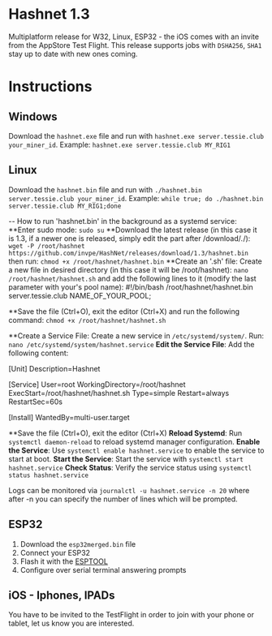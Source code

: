 # Hashnet 1.3

Multiplatform release for W32, Linux, ESP32 - the iOS comes with an invite from the AppStore Test Flight.
This release supports jobs with `DSHA256`, `SHA1` stay up to date with new ones coming.

# Instructions

## Windows

Download the `hashnet.exe` file and run with `hashnet.exe server.tessie.club your_miner_id`.
Example: `hashnet.exe server.tessie.club MY_RIG1`

## Linux

Download the `hashnet.bin` file and run with `./hashnet.bin server.tessie.club your_miner_id`.
Example: `while true; do ./hashnet.bin server.tessie.club MY_RIG1;done`

-- How to run 'hashnet.bin' in the background as a systemd service:
**Enter sudo mode: `sudo su`
**Download the latest release (in this case it is 1.3, if a newer one is released, simply edit the part after /download/*.*/): `wget -P /root/hashnet https://github.com/invpe/HashNet/releases/download/1.3/hashnet.bin`
then run: `chmod +x /root/hashnet/hashnet.bin`
**Create an '.sh' file: Create a new file in desired directory (in this case it will be /root/hashnet): `nano /root/hashnet/hashnet.sh` and add the following lines to it (modify the last parameter with your's pool name):
#!/bin/bash
/root/hashnet/hashnet.bin server.tessie.club NAME_OF_YOUR_POOL;

**Save the file (Ctrl+O), exit the editor (Ctrl+X) and run the following command:
`chmod +x /root/hashnet/hashnet.sh`

**Create a Service File: Create a new service in `/etc/systemd/system/`. Run: `nano /etc/systemd/system/hashnet.service`
**Edit the Service File**: Add the following content:
   
[Unit]
Description=Hashnet

[Service]
User=root
WorkingDirectory=/root/hashnet
ExecStart=/root/hashnet/hashnet.sh
Type=simple
Restart=always
RestartSec=60s

[Install]
WantedBy=multi-user.target

**Save the file (Ctrl+O), exit the editor (Ctrl+X)
**Reload Systemd**: Run `systemctl daemon-reload` to reload systemd manager configuration.
**Enable the Service**: Use `systemctl enable hashnet.service` to enable the service to start at boot.
**Start the Service**: Start the service with `systemctl start hashnet.service`
**Check Status**: Verify the service status using `systemctl status hashnet.service`

Logs can be monitored via `journalctl -u hashnet.service -n 20` where after -n you can specify the number of lines which will be prompted.

## ESP32

1. Download the `esp32merged.bin` file 
2. Connect your ESP32 
3. Flash it with the [ESPTOOL](https://espressif.github.io/esptool-js/)
4. Configure over serial terminal answering prompts

## iOS - Iphones, IPADs

You have to be invited to the TestFlight in order to join with your phone or tablet, let us know you are interested.
